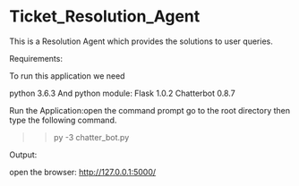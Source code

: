 # Ticket_Resolution_Agent
This is a Resolution Agent which provides the solutions to user queries.

Requirements:

To run this application we need 

python 3.6.3
And python module:
Flask 1.0.2
Chatterbot 0.8.7

Run the Application:open the command prompt go to the root directory then type the following command.

>>py -3 chatter_bot.py

Output:

open the browser: http://127.0.0.1:5000/



